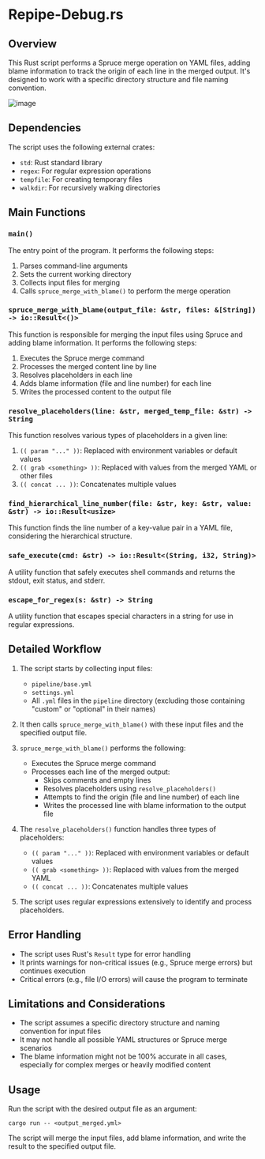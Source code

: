 # Repipe-Debug.rs

## Overview

This Rust script performs a Spruce merge operation on YAML files, adding blame information to track the origin of each line in the merged output. It's designed to work with a specific directory structure and file naming convention.

![image](https://github.com/user-attachments/assets/18c5edea-28dc-4c31-9d4b-ef171b33ed0e)

## Dependencies

The script uses the following external crates:
- `std`: Rust standard library
- `regex`: For regular expression operations
- `tempfile`: For creating temporary files
- `walkdir`: For recursively walking directories

## Main Functions

### `main()`

The entry point of the program. It performs the following steps:
1. Parses command-line arguments
2. Sets the current working directory
3. Collects input files for merging
4. Calls `spruce_merge_with_blame()` to perform the merge operation

### `spruce_merge_with_blame(output_file: &str, files: &[String]) -> io::Result<()>`

This function is responsible for merging the input files using Spruce and adding blame information. It performs the following steps:
1. Executes the Spruce merge command
2. Processes the merged content line by line
3. Resolves placeholders in each line
4. Adds blame information (file and line number) for each line
5. Writes the processed content to the output file

### `resolve_placeholders(line: &str, merged_temp_file: &str) -> String`

This function resolves various types of placeholders in a given line:
1. `(( param "..." ))`: Replaced with environment variables or default values
2. `(( grab <something> ))`: Replaced with values from the merged YAML or other files
3. `(( concat ... ))`: Concatenates multiple values

### `find_hierarchical_line_number(file: &str, key: &str, value: &str) -> io::Result<usize>`

This function finds the line number of a key-value pair in a YAML file, considering the hierarchical structure.

### `safe_execute(cmd: &str) -> io::Result<(String, i32, String)>`

A utility function that safely executes shell commands and returns the stdout, exit status, and stderr.

### `escape_for_regex(s: &str) -> String`

A utility function that escapes special characters in a string for use in regular expressions.

## Detailed Workflow

1. The script starts by collecting input files:
   - `pipeline/base.yml`
   - `settings.yml`
   - All `.yml` files in the `pipeline` directory (excluding those containing "custom" or "optional" in their names)

2. It then calls `spruce_merge_with_blame()` with these input files and the specified output file.

3. `spruce_merge_with_blame()` performs the following:
   - Executes the Spruce merge command
   - Processes each line of the merged output:
     - Skips comments and empty lines
     - Resolves placeholders using `resolve_placeholders()`
     - Attempts to find the origin (file and line number) of each line
     - Writes the processed line with blame information to the output file

4. The `resolve_placeholders()` function handles three types of placeholders:
   - `(( param "..." ))`: Replaced with environment variables or default values
   - `(( grab <something> ))`: Replaced with values from the merged YAML
   - `(( concat ... ))`: Concatenates multiple values

5. The script uses regular expressions extensively to identify and process placeholders.

## Error Handling

- The script uses Rust's `Result` type for error handling
- It prints warnings for non-critical issues (e.g., Spruce merge errors) but continues execution
- Critical errors (e.g., file I/O errors) will cause the program to terminate

## Limitations and Considerations

- The script assumes a specific directory structure and naming convention for input files
- It may not handle all possible YAML structures or Spruce merge scenarios
- The blame information might not be 100% accurate in all cases, especially for complex merges or heavily modified content

## Usage

Run the script with the desired output file as an argument:

```
cargo run -- <output_merged.yml>
```

The script will merge the input files, add blame information, and write the result to the specified output file.
